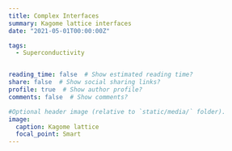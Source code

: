 ```yaml
---
title: Complex Interfaces
summary: Kagome lattice interfaces
date: "2021-05-01T00:00:00Z"

tags:
  - Superconductivity


reading_time: false  # Show estimated reading time?
share: false  # Show social sharing links?
profile: true  # Show author profile?
comments: false  # Show comments?

#Optional header image (relative to `static/media/` folder).
image:
  caption: Kagome lattice
  focal_point: Smart
---
```



